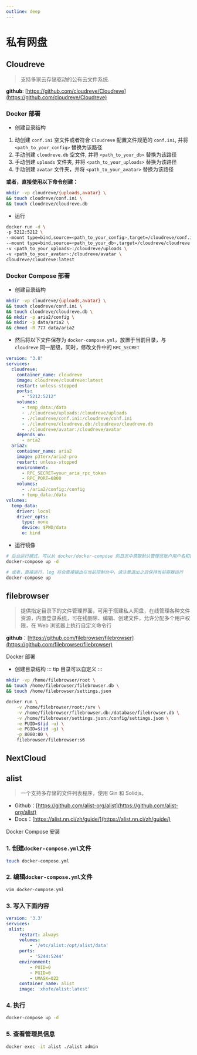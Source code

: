 ```yaml
---
outline: deep
---
```


# 私有网盘

## Cloudreve

> 支持多家云存储驱动的公有云文件系统.

**github**: [https://github.com/cloudreve/Cloudreve](https://github.com/cloudreve/Cloudreve)

### Docker 部署

- 创建目录结构

1. 动创建 `conf.ini` 空文件或者符合 `Cloudreve` 配置文件规范的 `conf.ini`, 并将 `<path_to_your_config>` 替换为该路径
2. 手动创建 `cloudreve.db` 空文件, 并将 `<path_to_your_db>` 替换为该路径
3. 手动创建 `uploads` 文件夹, 并将 `<path_to_your_uploads>` 替换为该路径
4. 手动创建 `avatar` 文件夹，并将 `<path_to_your_avatar>` 替换为该路径

**或者，直接使用以下命令创建：**

```sh
mkdir -vp cloudreve/{uploads,avatar} \
&& touch cloudreve/conf.ini \
&& touch cloudreve/cloudreve.db
```

- 运行

```sh
docker run -d \
-p 5212:5212 \
--mount type=bind,source=<path_to_your_config>,target=/cloudreve/conf.ini \
--mount type=bind,source=<path_to_your_db>,target=/cloudreve/cloudreve.db \
-v <path_to_your_uploads>:/cloudreve/uploads \
-v <path_to_your_avatar>:/cloudreve/avatar \
cloudreve/cloudreve:latest
```

### Docker Compose 部署

- 创建目录结构

```sh
mkdir -vp cloudreve/{uploads,avatar} \
&& touch cloudreve/conf.ini \
&& touch cloudreve/cloudreve.db \
&& mkdir -p aria2/config \
&& mkdir -p data/aria2 \
&& chmod -R 777 data/aria2
```

- 然后将以下文件保存为 `docker-compose.yml`，放置于当前目录，与 `cloudreve` 同一层级，同时，修改文件中的 `RPC_SECRET`

```yml
version: "3.8"
services:
  cloudreve:
    container_name: cloudreve
    image: cloudreve/cloudreve:latest
    restart: unless-stopped
    ports:
      - "5212:5212"
    volumes:
      - temp_data:/data
      - ./cloudreve/uploads:/cloudreve/uploads
      - ./cloudreve/conf.ini:/cloudreve/conf.ini
      - ./cloudreve/cloudreve.db:/cloudreve/cloudreve.db
      - ./cloudreve/avatar:/cloudreve/avatar
    depends_on:
      - aria2
  aria2:
    container_name: aria2
    image: p3terx/aria2-pro
    restart: unless-stopped
    environment:
      - RPC_SECRET=your_aria_rpc_token
      - RPC_PORT=6800
    volumes:
      - ./aria2/config:/config
      - temp_data:/data
volumes:
  temp_data:
    driver: local
    driver_opts:
      type: none
      device: $PWD/data
      o: bind
```

- 运行镜像

```sh
# 后台运行模式，可以从 docker/docker-compose 的日志中获取默认管理员账户用户名和密码
docker-compose up -d

# 或者，直接运行，log 将会直接输出在当前控制台中，请注意退出之后保持当前容器运行
docker-compose up
```

## filebrowser

> 提供指定目录下的文件管理界面，可用于搭建私人网盘，在线管理各种文件资源，内置登录系统，可在线删除、编辑、创建文件，允许分配多个用户权限，在 Web 浏览器上执行自定义命令行

**github**：[https://github.com/filebrowser/filebrowser](https://github.com/filebrowser/filebrowser)

Docker 部署

- 创建目录结构
::: tip
 目录可以自定义
:::

```sh
mkdir -vp /home/filebrowser/root \
&& touch /home/filebrowser/filebrowser.db \
&& touch /home/filebrowser/settings.json
```

```sh
docker run \
    -v /home/filebrowser/root:/srv \
    -v /home/filebrowser/filebrowser.db:/database/filebrowser.db \
    -v /home/filebrowser/settings.json:/config/settings.json \
    -e PUID=$(id -u) \
    -e PGID=$(id -g) \
    -p 8080:80 \
    filebrowser/filebrowser:s6
```

## NextCloud

## alist

> 一个支持多存储的文件列表程序，使用 Gin 和 Solidjs。

- Github：[https://github.com/alist-org/alist](https://github.com/alist-org/alist)
- Docs：[https://alist.nn.ci/zh/guide/](https://alist.nn.ci/zh/guide/)

Docker Compose 安装

### 1. 创建`docker-compose.yml`文件

   ```sh
   touch docker-compose.yml
   ```

### 2. 编辑`docker-compose.yml`文件

   ```sh
   vim docker-compose.yml
   ```

### 3. 写入下面内容

   ```yml
   version: '3.3'
services:
    alist:
        restart: always
        volumes:
            - '/etc/alist:/opt/alist/data'
        ports:
            - '5244:5244'
        environment:
            - PUID=0
            - PGID=0
            - UMASK=022
        container_name: alist
        image: 'xhofe/alist:latest'
   ```

### 4. 执行

   ```sh
   docker-compose up -d
   ```

### 5. 查看管理员信息

   ```sh
   docker exec -it alist ./alist admin
   ```
